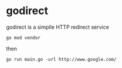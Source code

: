 # godirect

godirect is a simplle HTTP redirect service

`go mod vendor`

then

`go run main.go -url http://www.google.com/`
